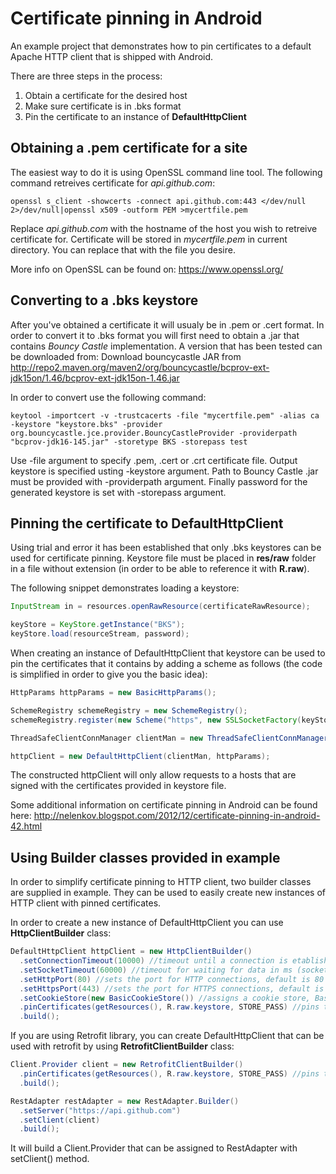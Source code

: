 Certificate pinning in Android
=================

An example project that demonstrates how to pin certificates to a default Apache HTTP client that is shipped with Android.

There are three steps in the process: 

1. Obtain a certificate for the desired host
2. Make sure certificate is in .bks format
3. Pin the certificate to an instance of **DefaultHttpClient**

## Obtaining a .pem certificate for a site

The easiest way to do it is using OpenSSL command line tool. The following command retreives certificate for *api.github.com*:

```shell
openssl s_client -showcerts -connect api.github.com:443 </dev/null 2>/dev/null|openssl x509 -outform PEM >mycertfile.pem
```

Replace *api.github.com* with the hostname of the host you wish to retreive certificate for. Certificate will be stored in *mycertfile.pem* in current directory. You can replace that with the file you desire.

More info on OpenSSL can be found on: https://www.openssl.org/
 
## Converting to a .bks keystore

After you've obtained a certificate it will usualy be in .pem or .cert format. In order to convert it to .bks format you will first need to obtain a .jar that contains *Bouncy Castle* implementation. A version that has been tested can be downloaded from: Download bouncycastle JAR from http://repo2.maven.org/maven2/org/bouncycastle/bcprov-ext-jdk15on/1.46/bcprov-ext-jdk15on-1.46.jar

In order to convert use the following command: 

```shell
keytool -importcert -v -trustcacerts -file "mycertfile.pem" -alias ca -keystore "keystore.bks" -provider org.bouncycastle.jce.provider.BouncyCastleProvider -providerpath "bcprov-jdk16-145.jar" -storetype BKS -storepass test
```

Use -file argument to specify .pem, .cert or .crt certificate file. Output keystore is specified usting -keystore argument. Path to Bouncy Castle .jar must be provided with -providerpath argument. Finally password for the generated keystore is set with -storepass argument.

## Pinning the certificate to DefaultHttpClient

Using trial and error it has been established that only .bks keystores can be used for certificate pinning. Keystore file must be placed in **res/raw** folder in a file without extension (in order to be able to reference it with **R.raw**).

The following snippet demonstrates loading a keystore: 
```java
InputStream in = resources.openRawResource(certificateRawResource);

keyStore = KeyStore.getInstance("BKS");
keyStore.load(resourceStream, password);
```
When creating an instance of DefaultHttpClient that keystore can be used to pin the certificates that it contains by adding a scheme as follows (the code is simplified in order to give you the basic idea): 
```java
HttpParams httpParams = new BasicHttpParams();

SchemeRegistry schemeRegistry = new SchemeRegistry();
schemeRegistry.register(new Scheme("https", new SSLSocketFactory(keyStore), 443));

ThreadSafeClientConnManager clientMan = new ThreadSafeClientConnManager(httpParams, schemeRegistry);

httpClient = new DefaultHttpClient(clientMan, httpParams);
```
The constructed httpClient will only allow requests to a hosts that are signed with the certificates provided in keystore file. 

Some additional information on certificate pinning in Android can be found here: http://nelenkov.blogspot.com/2012/12/certificate-pinning-in-android-42.html

## Using Builder classes provided in example

In order to simplify certificate pinning to HTTP client, two builder classes are supplied in example. They can be used to easily create new instances of HTTP client with pinned certificates. 

In order to create a new instance of DefaultHttpClient you can use **HttpClientBuilder** class: 
```java
DefaultHttpClient httpClient = new HttpClientBuilder()
  .setConnectionTimeout(10000) //timeout until a connection is etablished in ms; zero means no timeout
  .setSocketTimeout(60000) //timeout for waiting for data in ms (socket timeout); zero means no timeout
  .setHttpPort(80) //sets the port for HTTP connections, default is 80
  .setHttpsPort(443) //sets the port for HTTPS connections, default is 443
  .setCookieStore(new BasicCookieStore()) //assigns a cookie store, BasicCookieStore is assigned by default
  .pinCertificates(getResources(), R.raw.keystore, STORE_PASS) //pins the certificate from raw resources
  .build();
```

If you are using Retrofit library, you can create DefaultHttpClient that can be used with retrofit by using **RetrofitClientBuilder** class:

```java
Client.Provider client = new RetrofitClientBuilder()
  .pinCertificates(getResources(), R.raw.keystore, STORE_PASS) //pins the certificate from raw resources
  .build();

RestAdapter restAdapter = new RestAdapter.Builder()
  .setServer("https://api.github.com")
  .setClient(client)
  .build();
```

It will build a Client.Provider that can be assigned to RestAdapter with setClient() method.
